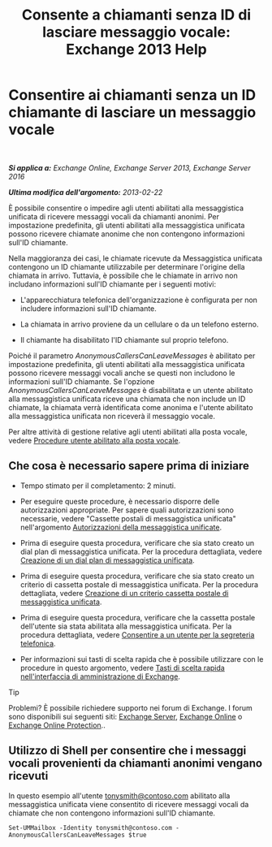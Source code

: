 ﻿---
title: 'Consente a chiamanti senza ID di lasciare messaggio vocale: Exchange 2013 Help'
TOCTitle: Consentire ai chiamanti senza un ID chiamante di lasciare un messaggio vocale
ms:assetid: 51367d98-e17c-4bcf-8b14-208bd1ac3af0
ms:mtpsurl: https://technet.microsoft.com/it-it/library/Bb232040(v=EXCHG.150)
ms:contentKeyID: 50480590
ms.date: 05/22/2018
mtps_version: v=EXCHG.150
ms.translationtype: MT
---

# Consentire ai chiamanti senza un ID chiamante di lasciare un messaggio vocale

 

_**Si applica a:** Exchange Online, Exchange Server 2013, Exchange Server 2016_

_**Ultima modifica dell'argomento:** 2013-02-22_

È possibile consentire o impedire agli utenti abilitati alla messaggistica unificata di ricevere messaggi vocali da chiamanti anonimi. Per impostazione predefinita, gli utenti abilitati alla messaggistica unificata possono ricevere chiamate anonime che non contengono informazioni sull'ID chiamante.

Nella maggioranza dei casi, le chiamate ricevute da Messaggistica unificata contengono un ID chiamante utilizzabile per determinare l'origine della chiamata in arrivo. Tuttavia, è possibile che le chiamate in arrivo non includano informazioni sull'ID chiamante per i seguenti motivi:

  - L'apparecchiatura telefonica dell'organizzazione è configurata per non includere informazioni sull'ID chiamante.

  - La chiamata in arrivo proviene da un cellulare o da un telefono esterno.

  - Il chiamante ha disabilitato l'ID chiamante sul proprio telefono.

Poiché il parametro *AnonymousCallersCanLeaveMessages* è abilitato per impostazione predefinita, gli utenti abilitati alla messaggistica unificata possono ricevere messaggi vocali anche se questi non includono le informazioni sull'ID chiamante. Se l'opzione *AnonymousCallersCanLeaveMessages* è disabilitata e un utente abilitato alla messaggistica unificata riceve una chiamata che non include un ID chiamate, la chiamata verrà identificata come anonima e l'utente abilitato alla messaggistica unificata non riceverà il messaggio vocale.

Per altre attività di gestione relative agli utenti abilitati alla posta vocale, vedere [Procedure utente abilitato alla posta vocale](voice-mail-enabled-user-procedures-exchange-2013-help.md).

## Che cosa è necessario sapere prima di iniziare

  - Tempo stimato per il completamento: 2 minuti.

  - Per eseguire queste procedure, è necessario disporre delle autorizzazioni appropriate. Per sapere quali autorizzazioni sono necessarie, vedere "Cassette postali di messaggistica unificata" nell'argomento [Autorizzazioni della messaggistica unificate](unified-messaging-permissions-exchange-2013-help.md).

  - Prima di eseguire questa procedura, verificare che sia stato creato un dial plan di messaggistica unificata. Per la procedura dettagliata, vedere [Creazione di un dial plan di messaggistica unificata](create-a-um-dial-plan-exchange-2013-help.md).

  - Prima di eseguire questa procedura, verificare che sia stato creato un criterio di cassetta postale di messaggistica unificata. Per la procedura dettagliata, vedere [Creazione di un criterio cassetta postale di messaggistica unificata](create-a-um-mailbox-policy-exchange-2013-help.md).

  - Prima di eseguire questa procedura, verificare che la cassetta postale dell'utente sia stata abilitata alla messaggistica unificata. Per la procedura dettagliata, vedere [Consentire a un utente per la segreteria telefonica](enable-a-user-for-voice-mail-exchange-2013-help.md).

  - Per informazioni sui tasti di scelta rapida che è possibile utilizzare con le procedure in questo argomento, vedere [Tasti di scelta rapida nell'interfaccia di amministrazione di Exchange](keyboard-shortcuts-in-the-exchange-admin-center-exchange-online-protection-help.md).


> [!TIP]
> Problemi? È possibile richiedere supporto nei forum di Exchange. I forum sono disponibili sui seguenti siti: <A href="https://go.microsoft.com/fwlink/p/?linkid=60612">Exchange Server</A>, <A href="https://go.microsoft.com/fwlink/p/?linkid=267542">Exchange Online</A> o <A href="https://go.microsoft.com/fwlink/p/?linkid=285351">Exchange Online Protection</A>..



## Utilizzo di Shell per consentire che i messaggi vocali provenienti da chiamanti anonimi vengano ricevuti

In questo esempio all'utente tonysmith@contoso.com abilitato alla messaggistica unificata viene consentito di ricevere messaggi vocali da chiamate che non contengono informazioni sull'ID chiamante.

    Set-UMMailbox -Identity tonysmith@contoso.com -AnonymousCallersCanLeaveMessages $true

